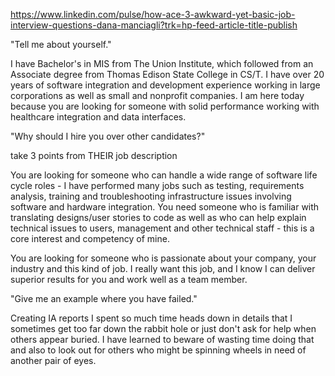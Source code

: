 
https://www.linkedin.com/pulse/how-ace-3-awkward-yet-basic-job-interview-questions-dana-manciagli?trk=hp-feed-article-title-publish

"Tell me about yourself."

I have Bachelor's in MIS from The Union Institute, which followed from an Associate degree from Thomas Edison State College in CS/T. 
I have over 20 years of software integration and development experience working in large corporations as well as small and nonprofit companies.
I am here today because you are looking for someone with solid performance working with healthcare integration and data interfaces.

"Why should I hire you over other candidates?" 

take 3 points from THEIR job description

You are looking for someone who can handle a wide range of software life cycle roles - I have performed many jobs such as testing, requirements analysis, training and troubleshooting infrastructure issues involving software and hardware integration.
You need someone who is familiar with translating designs/user stories to code as well as who can help explain technical issues to users, management and other technical staff - this is a core interest and competency of mine.

You are looking for someone who is passionate about your company, your industry and this kind of job.
I really want this job, and I know I can deliver superior results for you and work well as a team member.

"Give me an example where you have failed."

Creating IA reports I spent so much time heads down in details that I sometimes get too far down the rabbit hole or just don't ask for help when others appear buried. I have learned to beware of wasting time doing that and also to look out for others who might be spinning wheels in need of another pair of eyes.